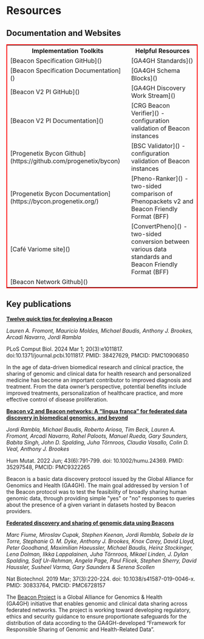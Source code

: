 # Resources

## Documentation and Websites

<table style="border: 2px solid red;">
<tr>
  <th>Implementation Toolkits</th>
  <th>Helpful Resources</th>
</tr>
<tr>
  <td>[Beacon Specification GitHub]()</td>
  <td>[GA4GH Standards]()</td>
</tr>
<tr>
  <td>[Beacon Specification Documentation]()</td>
  <td>[GA4GH Schema Blocks]()</td>
</tr>
<tr>
  <td>[Beacon V2 PI GitHub]()</td>
  <td>[GA4GH Discovery Work Stream]()</td>
</tr>
<tr>
  <td>[Beacon V2 PI Documentation]()</td>
  <td>[CRG Beacon Verifier]() - configuration validation of Beacon instances</td>
</tr>
<tr>
  <td>[Progenetix Bycon Github](https://github.com/progenetix/bycon)</td>
  <td>[BSC Validator]() - configuration validation of Beacon instances</td>
</tr>
<tr>
  <td>[Progenetix Bycon Documentation](https://bycon.progenetix.org/)</td>
  <td>[Pheno-Ranker]() - two-sided comparison of Phenopackets v2 and Beacon Friendly Format (BFF)</td>
</tr>
<tr>
  <td>[Café Variome site]()</td>
  <td>[ConvertPheno]() - two-sided conversion between various data standards and Beacon Friendly Format (BFF)</td>
</tr>
<tr>
  <td>[Beacon Network Github]()</td>
</tr>
</table>

## Key publications 

[**Twelve quick tips for deploying a Beacon**](https://journals.plos.org/ploscompbiol/article?id=10.1371/journal.pcbi.1011817)

*Lauren A. Fromont, Mauricio Moldes, Michael Baudis, Anthony J. Brookes, Arcadi Navarro, Jordi Rambla*

PLoS Comput Biol. 2024 Mar 1; 20(3):e1011817. doi:10.1371/journal.pcbi.1011817.
PMID: 38427629, PMCID: PMC10906850

In the age of data-driven biomedical research and clinical practice, the sharing of genomic and clinical data for health research and personalized medicine has become an important contributor to improved diagnosis and treatment. From the data owner’s perspective, potential benefits include improved treatments, personalization of healthcare practice, and more effective control of disease proliferation. 


[**Beacon v2 and Beacon networks: A “lingua franca” for federated data discovery in biomedical genomics, and beyond**](https://onlinelibrary.wiley.com/doi/10.1002/humu.24369)

*Jordi Rambla, Michael Baudis, Roberto Ariosa, Tim Beck, Lauren A. Fromont, Arcadi Navarro, Rahel Paloots, Manuel Rueda, Gary Saunders, Babita Singh, John D. Spalding, Juha Törnroos, Claudia Vasallo, Colin D. Veal, Anthony J. Brookes*

Hum Mutat. 2022 Jun; 43(6):791-799. doi: 10.1002/humu.24369.
PMID: 35297548, PMCID: PMC9322265

Beacon is a basic data discovery protocol issued by the Global Alliance for Genomics and Health (GA4GH). The main goal addressed by version 1 of the Beacon protocol was to test the feasibility of broadly sharing human genomic data, through providing simple "yes" or "no" responses to queries about the presence of a given variant in datasets hosted by Beacon providers.

[**Federated discovery and sharing of genomic data using Beacons**](https://www.nature.com/articles/s41587-019-0046-x)

*Marc Fiume, Miroslav Cupak, Stephen Keenan, Jordi Rambla, Sabela de la Torre, Stephanie O. M. Dyke, Anthony J. Brookes, Knox Carey, David Lloyd, Peter Goodhand, Maximilian Haeussler, Michael Baudis, Heinz Stockinger, Lena Dolman, Ilkka Lappalainen, Juha Törnroos, Mikael Linden, J. Dylan Spalding, Saif Ur-Rehman, Angela Page, Paul Flicek, Stephen Sherry, David Haussler, Susheel Varma, Gary Saunders & Serena Scollen*

Nat Biotechnol. 2019 Mar; 37(3):220-224. doi: 10.1038/s41587-019-0046-x.
PMID: 30833764, PMCID: PMC6728157

The [Beacon Project](https://github.com/ga4gh-beacon/) is a Global Alliance for Genomics & Health (GA4GH) initiative that enables genomic and clinical data sharing across federated networks. The project is working toward developing regulatory, ethics and security guidance to ensure proportionate safeguards for the distribution of data according to the GA4GH-developed “Framework for Responsible Sharing of Genomic and Health-Related Data”. 
